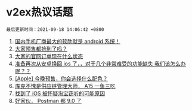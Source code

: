 # v2ex热议话题

`最后更新时间：2021-09-18 14:06:42 +0800`

1. [国内手机厂商最大的软肋就是 android 系统！](https://www.v2ex.com/t/802674)
1. [大家预售都抢到了吗？](https://www.v2ex.com/t/802615)
1. [大家的官网订单现在什么状态](https://www.v2ex.com/t/802632)
1. [准备再次从安卓换回 ios 了，，对于几个非常难受的功能缺失 我们该怎么办呢？？](https://www.v2ex.com/t/802549)
1. [[Apple] 今晚预售，你会选择什么配色？](https://www.v2ex.com/t/802537)
1. [库克不愧是供应链管理大师， A15 一鱼三吃](https://www.v2ex.com/t/802673)
1. [找到了 iOS 被怀疑淘宝窃听的可能原因](https://www.v2ex.com/t/802660)
1. [好家伙， Postman 都 9.0 了](https://www.v2ex.com/t/802546)

